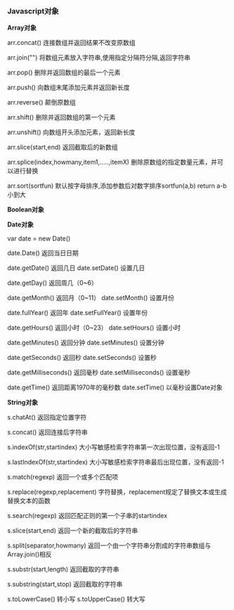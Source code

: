 ### Javascript对象

**Array对象**

arr.concat() 连接数组并返回结果不改变原数组

arr.join("") 将数组元素放入字符串,使用指定分隔符分隔,返回字符串

arr.pop() 删除并返回数组的最后一个元素

arr.push() 向数组末尾添加元素并返回新长度

arr.reverse() 颠倒原数组

arr.shift() 删除并返回数组的第一个元素

arr.unshift() 向数组开头添加元素，返回新长度

arr.slice(start,end) 返回截取后的新数组

arr.splice(index,howmany,item1,.....,itemX) 删除原数组的指定数量元素，并可以进行替换

arr.sort(sortfun) 默认按字母排序,添加参数后对数字排序sortfun(a,b) return a-b 小到大

**Boolean对象**


**Date对象**

var date = new Date()

date.Date() 返回当日日期   
                 
date.getDate() 返回几日                      date.setDate() 设置几日

date.getDay() 返回周几（0~6）					

date.getMonth() 返回月（0~11）				date.setMonth() 设置月份

date.fullYear() 返回年						date.setFullYear() 设置年份

date.getHours() 返回小时（0~23）				date.setHours() 设置小时

date.getMinutes() 返回分钟					date.setMinutes() 设置分钟

date.getSeconds() 返回秒						date.setSeconds() 设置秒

date.getMilliseconds() 返回毫秒				date.setMilliseconds() 设置毫秒

date.getTime() 返回距离1970年的毫秒数			date.setTime() 以毫秒设置Date对象



**String对象**

s.chatAt() 返回指定位置字符

s.concat() 返回连接后字符串

s.indexOf(str,startindex) 大小写敏感检索字符串第一次出现位置，没有返回-1

s.lastIndexOf(str,startindex) 大小写敏感检索字符串最后出现位置，没有返回-1

s.match(regexp) 返回一个或多个匹配项

s.replace(regexp,replacement) 字符替换，replacement规定了替换文本或生成替换文本的函数

s.search(regexp) 返回匹配正则的第一个子串的startindex

s.slice(start,end) 返回一个新的截取后的字符串

s.split(separator,howmany) 返回一个由一个字符串分割成的字符串数组与Array.join()相反

s.substr(start,length) 返回截取的字符串

s.substring(start,stop) 返回截取的字符串

s.toLowerCase() 转小写		s.toUpperCase() 转大写

